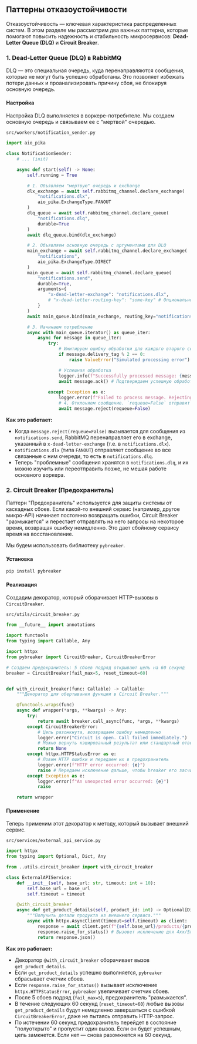 ## Паттерны отказоустойчивости

Отказоустойчивость — ключевая характеристика распределенных систем. В этом разделе мы рассмотрим два важных паттерна, которые помогают повысить надежность и стабильность микросервисов: **Dead-Letter Queue (DLQ)** и **Circuit Breaker**.

### 1. Dead-Letter Queue (DLQ) в RabbitMQ

DLQ — это специальная очередь, куда перенаправляются сообщения, которые не могут быть успешно обработаны. Это позволяет избежать потери данных и проанализировать причину сбоя, не блокируя основную очередь.

#### Настройка

Настройка DLQ выполняется в воркере-потребителе. Мы создаем основную очередь и связываем ее с "мертвой" очередью.

`src/workers/notification_sender.py`
```python
import aio_pika

class NotificationSender:
    # ... (init)

    async def start(self) -> None:
        self.running = True

        # 1. Объявляем "мертвую" очередь и exchange
        dlx_exchange = await self.rabbitmq_channel.declare_exchange(
            "notifications.dlx", 
            aio_pika.ExchangeType.FANOUT
        )
        dlq_queue = await self.rabbitmq_channel.declare_queue(
            "notifications.dlq", 
            durable=True
        )
        await dlq_queue.bind(dlx_exchange)

        # 2. Объявляем основную очередь с аргументами для DLQ
        main_exchange = await self.rabbitmq_channel.declare_exchange(
            "notifications", 
            aio_pika.ExchangeType.DIRECT
        )
        main_queue = await self.rabbitmq_channel.declare_queue(
            "notifications.send",
            durable=True,
            arguments={
                "x-dead-letter-exchange": "notifications.dlx",
                # "x-dead-letter-routing-key": "some-key" # Опционально
            }
        )
        await main_queue.bind(main_exchange, routing_key="notifications.send")

        # 3. Начинаем потребление
        async with main_queue.iterator() as queue_iter:
            async for message in queue_iter:
                try:
                    # Имитируем ошибку обработки для каждого второго сообщения
                    if message.delivery_tag % 2 == 0:
                        raise ValueError("Simulated processing error")

                    # Успешная обработка
                    logger.info(f"Successfully processed message: {message.body.decode()}")
                    await message.ack() # Подтверждаем успешную обработку
                
                except Exception as e:
                    logger.error(f"Failed to process message. Rejecting. Error: {e}")
                    # 4. Отклоняем сообщение. `requeue=False` отправит его в DLQ.
                    await message.reject(requeue=False)
```

**Как это работает:**
- Когда `message.reject(requeue=False)` вызывается для сообщения из `notifications.send`, RabbitMQ перенаправляет его в exchange, указанный в `x-dead-letter-exchange` (т.е. в `notifications.dlx`).
- `notifications.dlx` (типа `FANOUT`) отправляет сообщение во все связанные с ним очереди, то есть в `notifications.dlq`.
- Теперь "проблемные" сообщения хранятся в `notifications.dlq`, и их можно изучить или переотправить позже, не мешая работе основного воркера.

### 2. Circuit Breaker (Предохранитель)

Паттерн "Предохранитель" используется для защиты системы от каскадных сбоев. Если какой-то внешний сервис (например, другое микро-API) начинает постоянно возвращать ошибки, Circuit Breaker "размыкается" и перестает отправлять на него запросы на некоторое время, возвращая ошибку немедленно. Это дает сбойному сервису время на восстановление.

Мы будем использовать библиотеку `pybreaker`.

#### Установка
```bash
pip install pybreaker
```

#### Реализация

Создадим декоратор, который оборачивает HTTP-вызовы в `CircuitBreaker`.

`src/utils/circuit_breaker.py`
```python
from __future__ import annotations

import functools
from typing import Callable, Any

import httpx
from pybreaker import CircuitBreaker, CircuitBreakerError

# Создаем предохранитель: 5 сбоев подряд открывают цепь на 60 секунд
breaker = CircuitBreaker(fail_max=5, reset_timeout=60)


def with_circuit_breaker(func: Callable) -> Callable:
    """Декоратор для обертывания функции в Circuit Breaker."""

    @functools.wraps(func)
    async def wrapper(*args, **kwargs) -> Any:
        try:
            return await breaker.call_async(func, *args, **kwargs)
        except CircuitBreakerError:
            # Цепь разомкнута, возвращаем ошибку немедленно
            logger.error("Circuit is open. Call failed immediately.")
            # Можно вернуть кэшированный результат или стандартный ответ
            return None 
        except httpx.HTTPStatusError as e:
            # Ловим HTTP ошибки и передаем их в предохранитель
            logger.error(f"HTTP error occurred: {e}")
            raise # Передаем исключение дальше, чтобы breaker его засчитал
        except Exception as e:
            logger.error(f"An unexpected error occurred: {e}")
            raise

    return wrapper
```

#### Применение

Теперь применим этот декоратор к методу, который вызывает внешний сервис.

`src/services/external_api_service.py`
```python
import httpx
from typing import Optional, Dict, Any

from ..utils.circuit_breaker import with_circuit_breaker

class ExternalAPIService:
    def __init__(self, base_url: str, timeout: int = 10):
        self.base_url = base_url
        self.timeout = timeout

    @with_circuit_breaker
    async def get_product_details(self, product_id: int) -> Optional[Dict[str, Any]]:
        """Получить детали продукта из внешнего сервиса."""
        async with httpx.AsyncClient(timeout=self.timeout) as client:
            response = await client.get(f"{self.base_url}/products/{product_id}")
            response.raise_for_status() # Вызовет исключение для 4xx/5xx ответов
            return response.json()
```

**Как это работает:**
- Декоратор `@with_circuit_breaker` оборачивает вызов `get_product_details`.
- Если `get_product_details` успешно выполняется, `pybreaker` сбрасывает счетчик сбоев.
- Если `response.raise_for_status()` вызывает исключение `httpx.HTTPStatusError`, `pybreaker` увеличивает счетчик сбоев.
- После 5 сбоев подряд (`fail_max=5`), предохранитель "размыкается".
- В течение следующих 60 секунд (`reset_timeout=60`) любые вызовы `get_product_details` будут немедленно завершаться с ошибкой `CircuitBreakerError`, даже не пытаясь отправить HTTP-запрос.
- По истечении 60 секунд предохранитель перейдет в состояние "полуоткрыто" и пропустит один вызов. Если он будет успешным, цепь замкнется. Если нет — снова разомкнется на 60 секунд.

